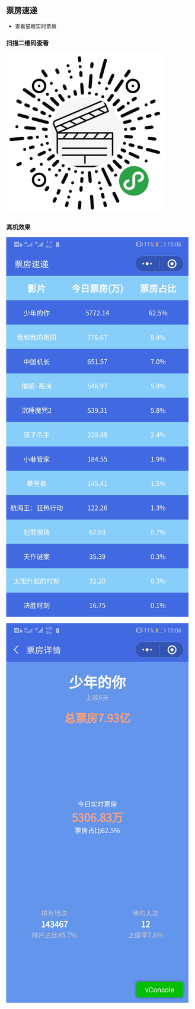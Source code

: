 ## 票房速递

- 查看猫眼实时票房

### 扫描二维码查看

![二维码](./screenshot/qr_code.jpg)

### 真机效果

![list](./screenshot/list.jpeg)

![list](./screenshot/detail.jpeg)
